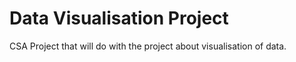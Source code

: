 # Data Visualisation Project
 CSA Project that will do with the project about visualisation of data.
